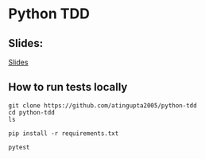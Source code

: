 # Python TDD

## Slides:
[Slides](https://github.com/atingupta2005/python-tdd/blob/main/slides.pdf)


## How to run tests locally
```
git clone https://github.com/atingupta2005/python-tdd
cd python-tdd
ls
```

```
pip install -r requirements.txt
```


```
pytest
```
    
